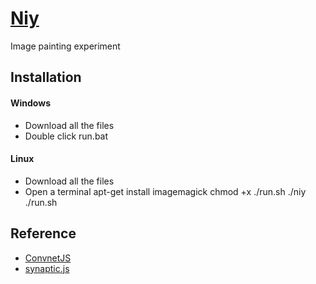 [Niy](https://github.com/microic/niy)
====  
Image painting experiment 

Installation
----
#### Windows
* Download all the files
* Double click run.bat
#### Linux
* Download all the files
* Open a terminal
    apt-get install imagemagick
    chmod +x ./run.sh ./niy
    ./run.sh
    
Reference
----
* [ConvnetJS](http://cs.stanford.edu/people/karpathy/convnetjs/demo/image_regression.html)
* [synaptic.js](http://caza.la/synaptic/#/paint-an-image)
